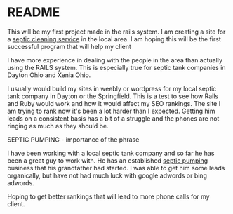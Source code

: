 # README

This will be my first project made in the rails system. I am creating a site for a 
[septic cleaning service](http:/www.septictankdayton.com) in the local area. I am hoping this will be the first successful program that will help my client

I have more experience in dealing with the people in the area than actually 
using the RAILS system. This is especially true for septic tank companies in 
Dayton Ohio and Xenia Ohio. 

I usually would build my sites in weebly or wordpress for my local septic tank 
company in Dayton or the Springfield. This is a test to see how Rails and Ruby would work and how it would affect my SEO rankings.  The site I am trying to rank now it's been a lot harder than I expected. Getting him leads on a consistent basis has a bit of a struggle and the phones are not ringing as much as they should be. 

SEPTIC PUMPING - importance of the phrase

I have been working with a local septic tank company and so far he has been a great guy to work with. He has an established [septic pumping](http:/www.septictankdayton.com) business that his grandfather had started. I was able to get him some leads organically, but have not had much luck with google adwords or bing adwords. 

Hoping to get better rankings that will lead to more phone calls for my client. 

